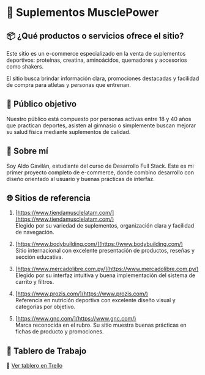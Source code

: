 # 🛒 Suplementos MusclePower

## 📦 ¿Qué productos o servicios ofrece el sitio?
Este sitio es un e-commerce especializado en la venta de suplementos deportivos: proteínas, creatina, aminoácidos, quemadores y accesorios como shakers.

El sitio busca brindar información clara, promociones destacadas y facilidad de compra para atletas y personas que entrenan.

## 🎯 Público objetivo
Nuestro público está compuesto por personas activas entre 18 y 40 años que practican deportes, asisten al gimnasio o simplemente buscan mejorar su salud física mediante suplementos de calidad.

## 👤 Sobre mí
Soy Aldo Gavilán, estudiante del curso de Desarrollo Full Stack. Este es mi primer proyecto completo de e-commerce, donde combino desarrollo con diseño orientado al usuario y buenas prácticas de interfaz.


## 🌐 Sitios de referencia

1. [https://www.tiendamusclelatam.com/](https://www.tiendamusclelatam.com/)  
   Elegido por su variedad de suplementos, organización clara y facilidad de navegación.

2. [https://www.bodybuilding.com/](https://www.bodybuilding.com/)  
   Sitio internacional con excelente presentación de productos, reseñas y sección educativa.

3. [https://www.mercadolibre.com.py/](https://www.mercadolibre.com.py/)  
   Elegido por su interfaz intuitiva y buena implementación del sistema de carrito y filtros.

4. [https://www.prozis.com/](https://www.prozis.com/)  
   Referencia en nutrición deportiva con excelente diseño visual y categorías por objetivo.

5. [https://www.gnc.com/](https://www.gnc.com/)  
   Marca reconocida en el rubro. Su sitio muestra buenas prácticas en fichas de producto y promociones.

## 📌 Tablero de Trabajo

🔗 [Ver tablero en Trello](https://trello.com/invite/b/6880eb708efca4efa620ff9a/ATTIee0a07b41f07f4f6d1a9167cc67da5318634555A/sprint-2-muscle-power)

   

